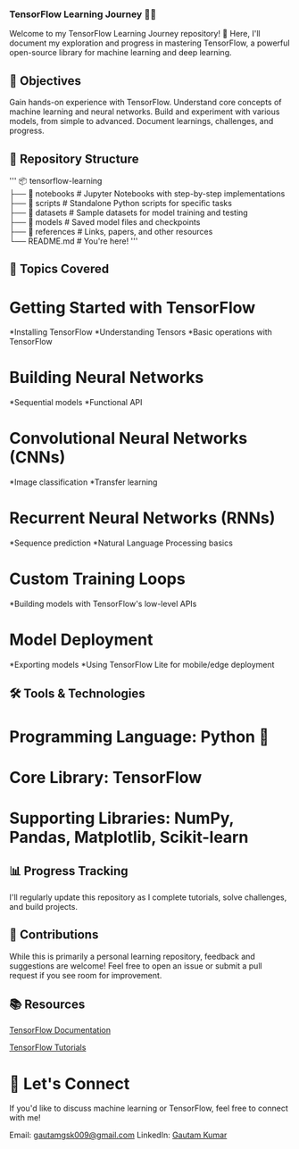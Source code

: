 ### TensorFlow Learning Journey 🧠🤖 

Welcome to my TensorFlow Learning Journey repository! 🎉 Here, I'll document my exploration and progress in mastering TensorFlow, a powerful open-source library for machine learning and deep learning.

## 📌 Objectives

Gain hands-on experience with TensorFlow.
Understand core concepts of machine learning and neural networks.
Build and experiment with various models, from simple to advanced.
Document learnings, challenges, and progress.
## 📂 Repository Structure

'''
📦 tensorflow-learning  
├── 📁 notebooks       # Jupyter Notebooks with step-by-step implementations  
├── 📁 scripts         # Standalone Python scripts for specific tasks  
├── 📁 datasets        # Sample datasets for model training and testing  
├── 📁 models          # Saved model files and checkpoints  
├── 📁 references      # Links, papers, and other resources  
└── README.md          # You're here! ''' 

## 🌟 Topics Covered

# Getting Started with TensorFlow

*Installing TensorFlow
*Understanding Tensors
*Basic operations with TensorFlow

# Building Neural Networks

*Sequential models
*Functional API

# Convolutional Neural Networks (CNNs)

*Image classification
*Transfer learning

# Recurrent Neural Networks (RNNs)

*Sequence prediction
*Natural Language Processing basics

# Custom Training Loops

*Building models with TensorFlow's low-level APIs

# Model Deployment

*Exporting models
*Using TensorFlow Lite for mobile/edge deployment

## 🛠️ Tools & Technologies

# Programming Language: Python 🐍

# Core Library: TensorFlow

# Supporting Libraries: NumPy, Pandas, Matplotlib, Scikit-learn

## 📊 Progress Tracking

I'll regularly update this repository as I complete tutorials, solve challenges, and build projects.

## 🤝 Contributions
While this is primarily a personal learning repository, feedback and suggestions are welcome! Feel free to open an issue or submit a pull request if you see room for improvement.

## 📚 Resources
[TensorFlow Documentation](https://www.tensorflow.org/)

[TensorFlow Tutorials](https://www.youtube.com/playlist?list=PLhhyoLH6IjfxVOdVC1P1L5z5azs0XjMsb)

# 🚀 Let's Connect
If you'd like to discuss machine learning or TensorFlow, feel free to connect with me!

Email: gautamgsk009@gmail.com
LinkedIn: [Gautam Kumar](https://www.linkedin.com/in/gautam-kumar-a83bb3223/)
